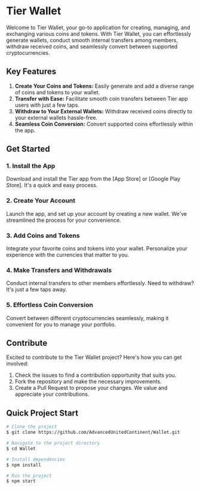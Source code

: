# Tier Wallet

Welcome to Tier Wallet, your go-to application for creating, managing, and exchanging various coins and tokens. With Tier Wallet, you can effortlessly generate wallets, conduct smooth internal transfers among members, withdraw received coins, and seamlessly convert between supported cryptocurrencies.

## Key Features

1. **Create Your Coins and Tokens:** Easily generate and add a diverse range of coins and tokens to your wallet.
2. **Transfer with Ease:** Facilitate smooth coin transfers between Tier app users with just a few taps.
3. **Withdraw to Your External Wallets:** Withdraw received coins directly to your external wallets hassle-free.
4. **Seamless Coin Conversion:** Convert supported coins effortlessly within the app.

## Get Started

### 1. Install the App

Download and install the Tier app from the [App Store] or [Google Play Store]. It's a quick and easy process.

### 2. Create Your Account

Launch the app, and set up your account by creating a new wallet. We've streamlined the process for your convenience.

### 3. Add Coins and Tokens

Integrate your favorite coins and tokens into your wallet. Personalize your experience with the currencies that matter to you.

### 4. Make Transfers and Withdrawals

Conduct internal transfers to other members effortlessly. Need to withdraw? It's just a few taps away.

### 5. Effortless Coin Conversion

Convert between different cryptocurrencies seamlessly, making it convenient for you to manage your portfolio.

## Contribute

Excited to contribute to the Tier Wallet project? Here's how you can get involved:

1. Check the issues to find a contribution opportunity that suits you.
2. Fork the repository and make the necessary improvements.
3. Create a Pull Request to propose your changes. We value and appreciate your contributions.

## Quick Project Start

```bash
# Clone the project
$ git clone https://github.com/AdvancedUnitedContinent/Wallet.git

# Navigate to the project directory
$ cd Wallet

# Install dependencies
$ npm install

# Run the project
$ npm start

